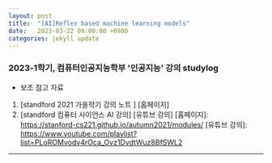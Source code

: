 ```yaml
---
layout: post
title:  "[AI]Reflex based machine learning models"
date:   2023-03-22 09:00:00 +0900
categories: jekyll update
---
```

  
### 2023-1학기, 컴퓨터인공지능학부 '인공지능' 강의 studylog 
  
+ 보조 참고 자료 
1. [standford 2021 가을학기 강의 노트 ] [홈페이지]
2. [standford 컴퓨터 사이언스 AI 강의] [유튜브 강의] 
[홈페이지]: https://stanford-cs221.github.io/autumn2021/modules/
[유튜브 강의]: https://www.youtube.com/playlist?list=PLoROMvodv4rOca_Ovz1DvdtWuz8BfSWL2

----------------------------------------------------------------------









